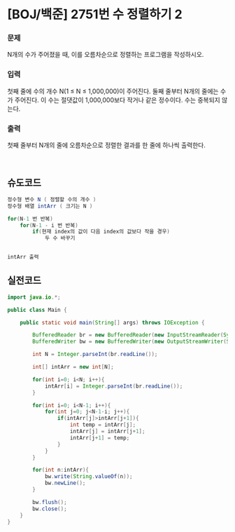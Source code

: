 # [BOJ/백준] 2751번 수 정렬하기 2

### 문제

N개의 수가 주어졌을 때, 이를 오름차순으로 정렬하는 프로그램을 작성하시오.

### 입력

첫째 줄에 수의 개수 N(1 ≤ N ≤ 1,000,000)이 주어진다. 둘째 줄부터 N개의 줄에는 수가 주어진다. 이 수는 절댓값이 1,000,000보다 작거나 같은 정수이다. 수는 중복되지 않는다.

### 출력

첫째 줄부터 N개의 줄에 오름차순으로 정렬한 결과를 한 줄에 하나씩 출력한다.

<br/>

## 슈도코드

```java
정수형 변수 N ( 정렬할 수의 개수 )
정수형 배열 intArr ( 크기는 N )

for(N-1 번 반복)
	for(N-1 - i 번 반복)
		if(현재 index의 값이 다음 index의 값보다 작을 경우)
			두 수 바꾸기


intArr 출력
```

## 실전코드

```java
import java.io.*;

public class Main {

    public static void main(String[] args) throws IOException {

        BufferedReader br = new BufferedReader(new InputStreamReader(System.in));
        BufferedWriter bw = new BufferedWriter(new OutputStreamWriter(System.out));

        int N = Integer.parseInt(br.readLine());

        int[] intArr = new int[N];

        for(int i=0; i<N; i++){
            intArr[i] = Integer.parseInt(br.readLine());
        }

        for(int i=0; i<N-1; i++){
            for(int j=0; j<N-1-i; j++){
                if(intArr[j]>intArr[j+1]){
                    int temp = intArr[j];
                    intArr[j] = intArr[j+1];
                    intArr[j+1] = temp;
                }
            }
        }

        for(int n:intArr){
            bw.write(String.valueOf(n));
            bw.newLine();
        }

        bw.flush();
        bw.close();
    }
}
```
